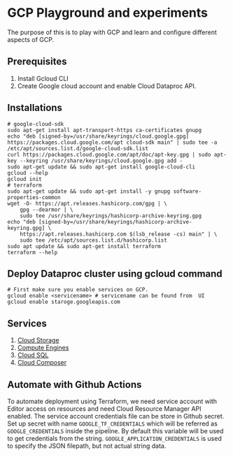 # GCP Playground and experiments

The purpose of this is to play with GCP and learn and configure different aspects of GCP.

## Prerequisites

1. Install Gcloud CLI
2. Create Google cloud account and enable Cloud Dataproc API.

## Installations

```shell
# google-cloud-sdk
sudo apt-get install apt-transport-https ca-certificates gnupg
echo "deb [signed-by=/usr/share/keyrings/cloud.google.gpg] https://packages.cloud.google.com/apt cloud-sdk main" | sudo tee -a /etc/apt/sources.list.d/google-cloud-sdk.list
curl https://packages.cloud.google.com/apt/doc/apt-key.gpg | sudo apt-key --keyring /usr/share/keyrings/cloud.google.gpg add -
sudo apt-get update && sudo apt-get install google-cloud-cli
gcloud --help
gcloud init
# terraform
sudo apt-get update && sudo apt-get install -y gnupg software-properties-common
wget -O- https://apt.releases.hashicorp.com/gpg | \
    gpg --dearmor | \
    sudo tee /usr/share/keyrings/hashicorp-archive-keyring.gpg
echo "deb [signed-by=/usr/share/keyrings/hashicorp-archive-keyring.gpg] \
    https://apt.releases.hashicorp.com $(lsb_release -cs) main" | \
    sudo tee /etc/apt/sources.list.d/hashicorp.list
sudo apt update && sudo apt-get install terraform
terraform --help
```

## Deploy Dataproc cluster using gcloud command

```shell
# First make sure you enable services on GCP.
gcloud enable <servicename> # servicename can be found from  UI
gcloud enable staroge.googleapis.com
```

## Services

1. [Cloud Storage](tf-examples/gcp-bucket/README.md)
2. [Compute Engines](tf-examples/compute-engine/README.md)
3. [Cloud SQL](tf-examples/cloud-sql/README.md)
4. [Cloud Composer](tf-examples/composer/README.md)


## Automate with Github Actions

To automate deployment using Terraform, we need service account with Editor access on resources and need Cloud Resource Manager API enabled. The service account credentials file can be store in Github secret. Set up secret with name `GOOGLE_TF_CREDENTIALS` which will be referred as `GOOGLE_CREDENTIALS` inside the pipeline. By default this variable will be used to get credentials from the string. `GOOGLE_APPLICATION_CREDENTIALS` is used to specify the JSON filepath, but not actual string data.